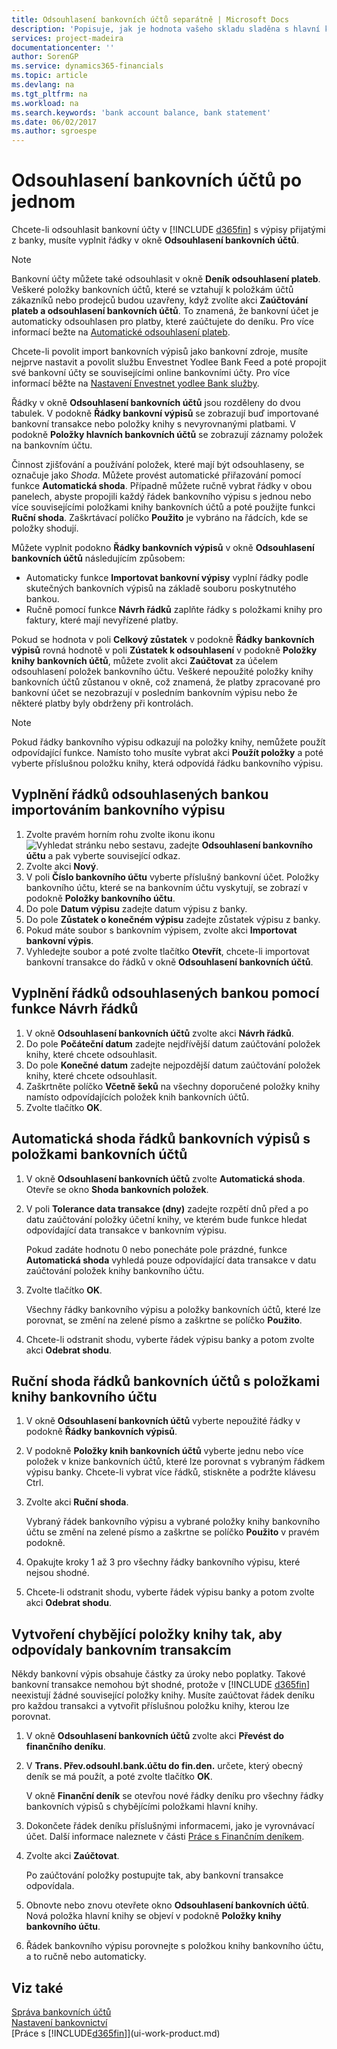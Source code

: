 ```yaml
---
title: Odsouhlasení bankovních účtů separátně | Microsoft Docs
description: 'Popisuje, jak je hodnota vašeho skladu sladěna s hlavní knihou.'
services: project-madeira
documentationcenter: ''
author: SorenGP
ms.service: dynamics365-financials
ms.topic: article
ms.devlang: na
ms.tgt_pltfrm: na
ms.workload: na
ms.search.keywords: 'bank account balance, bank statement'
ms.date: 06/02/2017
ms.author: sgroespe
---
```

# <a name="reconcile-bank-accounts-separately"></a>Odsouhlasení bankovních účtů po jednom
Chcete-li odsouhlasit bankovní účty v [!INCLUDE [d365fin](includes/d365fin_md.md)] s výpisy přijatými z banky, musíte vyplnit řádky v okně **Odsouhlasení bankovních účtů**.

> [!NOTE]  
>   Bankovní účty můžete také odsouhlasit v okně **Deník odsouhlasení plateb**. Veškeré položky bankovních účtů, které se vztahují k položkám účtů zákazníků nebo prodejců budou uzavřeny, když zvolíte akci **Zaúčtování plateb a odsouhlasení bankovních účtů**. To znamená, že bankovní účet je automaticky odsouhlasen pro platby, které zaúčtujete do deníku. Pro více informací bežte na [Automatické odsouhlasení plateb](receivables-how-reconcile-payments-auto-application.md).

Chcete-li povolit import bankovních výpisů jako bankovní zdroje, musíte nejprve nastavit a povolit službu Envestnet Yodlee Bank Feed a poté propojit své bankovní účty se souvisejícími online bankovními účty. Pro více informací běžte na [Nastavení Envestnet  yodlee Bank služby](bank-how-setup-bank-statement-service.md).

Řádky v okně **Odsouhlasení bankovních účtů** jsou rozděleny do dvou tabulek. V podokně **Řádky bankovní výpisů** se zobrazují buď importované bankovní transakce nebo položky knihy s nevyrovnanými platbami. V podokně **Položky hlavních bankovních účtů** se zobrazují záznamy položek na bankovním účtu.

Činnost zjišťování a používání položek, které mají být odsouhlaseny, se označuje jako *Shoda*. Můžete provést automatické přiřazování pomocí funkce **Automatická shoda**. Případně můžete ručně vybrat řádky v obou panelech, abyste propojili každý řádek bankovního výpisu s jednou nebo více souvisejícími položkami knihy bankovních účtů a poté použijte funkci **Ruční shoda**. Zaškrtávací políčko **Použito** je vybráno na řádcích, kde se položky shodují.

Můžete vyplnit podokno **Řádky bankovních výpisů** v okně **Odsouhlasení bankovních účtů** následujícím způsobem:

* Automaticky funkce **Importovat bankovní výpisy** vyplní řádky podle skutečných bankovních výpisů na základě souboru poskytnutého bankou.
* Ručně pomocí funkce **Návrh řádků** zaplňte řádky s položkami knihy pro faktury, které mají nevyřízené platby.

Pokud se hodnota v poli **Celkový zůstatek** v podokně **Řádky bankovních výpisů** rovná hodnotě v poli **Zústatek k odsouhlasení** v podokně **Položky knihy bankovních účtů**, můžete zvolit akci **Zaúčtovat** za účelem odsouhlasení položek bankovního účtu. Veškeré nepoužité položky knihy bankovních účtů zůstanou v okně, což znamená, že platby zpracované pro bankovní účet se nezobrazují v posledním bankovním výpisu nebo že některé platby byly obdrženy při kontrolách.

> [!NOTE]  
>   Pokud řádky bankovního výpisu odkazují na položky knihy, nemůžete použít odpovídající funkce. Namísto toho musíte vybrat akci **Použít položky** a poté vyberte příslušnou položku knihy, která odpovídá řádku bankovního výpisu.

## <a name="to-fill-bank-reconciliation-lines-by-importing-a-bank-statement"></a>Vyplnění řádků odsouhlasených bankou importováním bankovního výpisu
1. Zvolte pravém horním rohu zvolte ikonu ikonu ![Vyhledat stránku nebo sestavu](media/ui-search/search_small.png ""), zadejte **Odsouhlasení bankovního účtu** a pak vyberte související odkaz.
2. Zvolte akci **Nový**.
3. V poli **Číslo bankovního účtu** vyberte příslušný bankovní účet. Položky bankovního účtu, které se na bankovním účtu vyskytují, se zobrazí v podokně **Položky bankovního účtu**.
4. Do pole **Datum výpisu** zadejte datum výpisu z banky.
5. Do pole **Zůstatek o konečném výpisu** zadejte zůstatek výpisu z banky.
6. Pokud máte soubor s bankovním výpisem, zvolte akci **Importovat bankovní výpis**.
7. Vyhledejte soubor a poté zvolte tlačítko **Otevřít**, chcete-li importovat bankovní transakce do řádků v okně **Odsouhlasení bankovních účtů**.

## <a name="to-fill-bank-reconciliation-lines-with-the-suggest-lines-function"></a>Vyplnění řádků odsouhlasených bankou pomocí funkce Návrh řádků
1. V okně **Odsouhlasení bankovních účtů** zvolte akci **Návrh řádků**.
2. Do pole **Počáteční datum** zadejte nejdřívější datum zaúčtování položek knihy, které chcete odsouhlasit.
3. Do pole **Konečné datum** zadejte nejpozdější datum zaúčtování položek knihy, které chcete odsouhlasit.
4. Zaškrtněte políčko **Včetně šeků** na všechny doporučené položky knihy namísto odpovídajících položek knih bankovních účtů.
5. Zvolte tlačítko **OK**.

## <a name="to-match-bank-statement-lines-with-bank-account-ledger-entries-automatically"></a>Automatická shoda řádků bankovních výpisů s položkami bankovních účtů
1. V okně **Odsouhlasení bankovních účtů** zvolte **Automatická shoda**. Otevře se okno **Shoda bankovních položek**.
2. V poli **Tolerance data transakce (dny)** zadejte rozpětí dnů před a po datu zaúčtování položky účetní knihy, ve kterém bude funkce hledat odpovídající data transakce v bankovním výpisu.

    Pokud zadáte hodnotu 0 nebo ponecháte pole prázdné, funkce **Automatická shoda** vyhledá pouze odpovídající data transakce v datu zaúčtování položek knihy bankovního účtu.
3. Zvolte tlačítko **OK**.

    Všechny řádky bankovního výpisu a položky bankovních účtů, které lze porovnat, se změní na zelené písmo a zaškrtne se políčko **Použito**.
4. Chcete-li odstranit shodu, vyberte řádek výpisu banky a potom zvolte akci **Odebrat shodu**.

## <a name="to-match-bank-statement-lines-with-bank-account-ledger-entries-manually"></a>Ruční shoda řádků bankovních účtů s položkami knihy bankovního účtu
1. V okně **Odsouhlasení bankovních účtů** vyberte nepoužité řádky v podokně **Řádky bankovních výpisů**.
2. V podokně **Položky knih bankovních účtů** vyberte jednu nebo více položek v knize bankovních účtů, které lze porovnat s vybraným řádkem výpisu banky. Chcete-li vybrat více řádků, stiskněte a podržte klávesu Ctrl.
3. Zvolte akci **Ruční shoda**.

    Vybraný řádek bankovního výpisu a vybrané položky knihy bankovního účtu se změní na zelené písmo a zaškrtne se políčko **Použito** v pravém podokně.
4. Opakujte kroky 1 až 3 pro všechny řádky bankovního výpisu, které nejsou shodné.
5. Chcete-li odstranit shodu, vyberte řádek výpisu banky a potom zvolte akci **Odebrat shodu**.

## <a name="to-create-missing-ledger-entries-to-match-bank-transactions-with"></a>Vytvoření chybějící položky knihy tak, aby odpovídaly bankovním transakcím
Někdy bankovní výpis obsahuje částky za úroky nebo poplatky. Takové bankovní transakce nemohou být shodné, protože v [!INCLUDE [d365fin](includes/d365fin_md.md)] neexistují žádné související položky knihy. Musíte zaúčtovat řádek deníku pro každou transakci a vytvořit příslušnou položku knihy, kterou lze porovnat.

1. V okně **Odsouhlasení bankovních účtů** zvolte akci **Převést do finančního deníku**.  
2. V **Trans. Přev.odsouhl.bank.účtu  do fin.den.** určete, který obecný deník se má použít, a poté zvolte tlačítko **OK**.

    V okně **Finanční deník** se otevřou nové řádky deníku pro všechny řádky bankovních výpisů s chybějícími položkami hlavní knihy.
3. Dokončete řádek deníku příslušnými informacemi, jako je vyrovnávací účet. Další informace naleznete v části [Práce s Finančním deníkem](ui-work-general-journals.md).  
4. Zvolte akci **Zaúčtovat**.

    Po zaúčtování položky postupujte tak, aby bankovní transakce odpovídala.
5. Obnovte nebo znovu otevřete okno **Odsouhlasení bankovních účtů**. Nová položka hlavní knihy se objeví v podokně **Položky knihy bankovního účtu**.
6. Řádek bankovního výpisu porovnejte s položkou knihy bankovního účtu, a to ručně nebo automaticky.

## <a name="see-also"></a>Viz také
[Správa bankovních účtů](bank-manage-bank-accounts.md)  
[Nastavení bankovnictví](bank-setup-banking.md)  
[Práce s [!INCLUDE[d365fin](includes/d365fin_md.md)]](ui-work-product.md)
